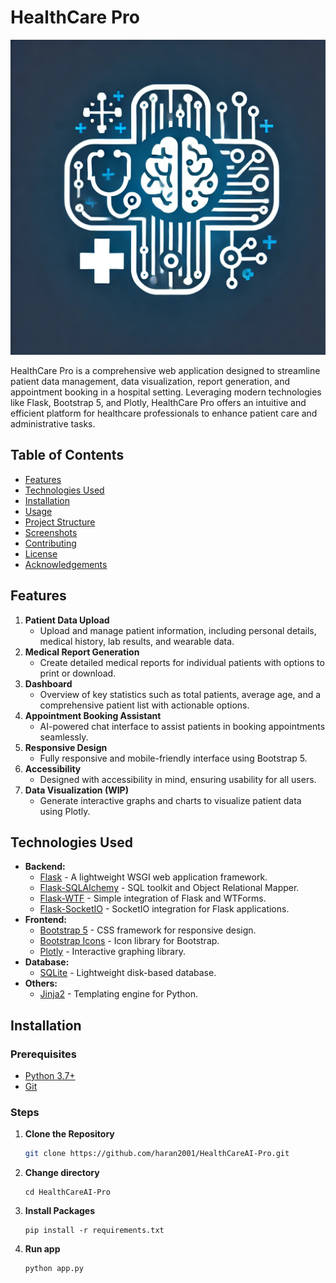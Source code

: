 # HealthCare Pro

![HealthCareAI Pro Logo](static/images/logo.png)

HealthCare Pro is a comprehensive web application designed to streamline patient data management, data visualization, report generation, and appointment booking in a hospital setting. Leveraging modern technologies like Flask, Bootstrap 5, and Plotly, HealthCare Pro offers an intuitive and efficient platform for healthcare professionals to enhance patient care and administrative tasks.

## Table of Contents

- [Features](#features)
- [Technologies Used](#technologies-used)
- [Installation](#installation)
- [Usage](#usage)
- [Project Structure](#project-structure)
- [Screenshots](#screenshots)
- [Contributing](#contributing)
- [License](#license)
- [Acknowledgements](#acknowledgements)

## Features

1. **Patient Data Upload**
   - Upload and manage patient information, including personal details, medical history, lab results, and wearable data.
2. **Medical Report Generation**
   - Create detailed medical reports for individual patients with options to print or download.
3. **Dashboard**
   - Overview of key statistics such as total patients, average age, and a comprehensive patient list with actionable options.
4. **Appointment Booking Assistant**
   - AI-powered chat interface to assist patients in booking appointments seamlessly.
5. **Responsive Design**
   - Fully responsive and mobile-friendly interface using Bootstrap 5.
6. **Accessibility**
   - Designed with accessibility in mind, ensuring usability for all users.
7. **Data Visualization (WIP)**
   - Generate interactive graphs and charts to visualize patient data using Plotly.

## Technologies Used

- **Backend:**
  - [Flask](https://flask.palletsprojects.com/) - A lightweight WSGI web application framework.
  - [Flask-SQLAlchemy](https://flask-sqlalchemy.palletsprojects.com/) - SQL toolkit and Object Relational Mapper.
  - [Flask-WTF](https://flask-wtf.readthedocs.io/) - Simple integration of Flask and WTForms.
  - [Flask-SocketIO](https://flask-socketio.readthedocs.io/) - SocketIO integration for Flask applications.
- **Frontend:**
  - [Bootstrap 5](https://getbootstrap.com/) - CSS framework for responsive design.
  - [Bootstrap Icons](https://icons.getbootstrap.com/) - Icon library for Bootstrap.
  - [Plotly](https://plotly.com/python/) - Interactive graphing library.
- **Database:**
  - [SQLite](https://www.sqlite.org/index.html) - Lightweight disk-based database.
- **Others:**
  - [Jinja2](https://jinja.palletsprojects.com/) - Templating engine for Python.

## Installation

### Prerequisites

- [Python 3.7+](https://www.python.org/downloads/)
- [Git](https://git-scm.com/downloads)

### Steps

1. **Clone the Repository**

   ```bash
   git clone https://github.com/haran2001/HealthCareAI-Pro.git
   ```

2. **Change directory**

   ```
   cd HealthCareAI-Pro
   ```

3. **Install Packages**
   ```
   pip install -r requirements.txt
   ```
4. **Run app**
   ```
   python app.py
   ```
